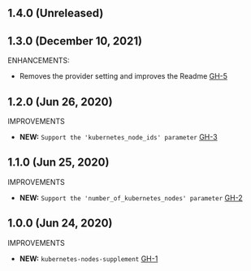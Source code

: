 ## 1.4.0 (Unreleased)
## 1.3.0 (December 10, 2021)

ENHANCEMENTS:

- Removes the provider setting and improves the Readme [GH-5](https://github.com/terraform-alicloud-modules/terraform-alicloud-kubernetes-nodes-supplement/pull/5)

## 1.2.0 (Jun 26, 2020)

IMPROVEMENTS

- **NEW:**  `Support the 'kubernetes_node_ids' parameter` [GH-3]( https://github.com/terraform-alicloud-modules/terraform-alicloud-kubernetes-nodes-supplement/pull/3)

## 1.1.0 (Jun 25, 2020)

IMPROVEMENTS

- **NEW:**  `Support the 'number_of_kubernetes_nodes' parameter` [GH-2]( https://github.com/terraform-alicloud-modules/terraform-alicloud-kubernetes-nodes-supplement/pull/2)

## 1.0.0 (Jun 24, 2020)

IMPROVEMENTS

- **NEW:**  `kubernetes-nodes-supplement` [GH-1]( https://github.com/terraform-alicloud-modules/terraform-alicloud-kubernetes-nodes-supplement/pull/1)
